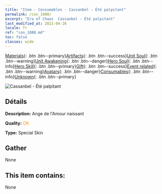 ```yaml
---
title: "Item - Consumables - Cassanbel - Été palpitant"
permalink: /con_1080/
excerpt: "Era of Chaos  Cassanbel - Été palpitant"
last_modified_at: 2021-04-26
locale: fr
ref: "con_1080.md"
toc: false
classes: wide
---
```

 [Materials](/ItemsFR/){: .btn .btn--primary}[Artifacts](/ItemsFR/Artifacts/){: .btn .btn--success}[Unit Soul](/ItemsFR/UnitSoul/){: .btn .btn--warning}[Unit Awakening](/ItemsFR/UnitAwakening/){: .btn .btn--danger}[Hero Soul](/ItemsFR/HeroSoul/){: .btn .btn--info}[Hero Skill](/ItemsFR/HeroSkill/){: .btn .btn--primary}[Gift](/ItemsFR/Gift/){: .btn .btn--success}[Event related](/ItemsFR/Events/){: .btn .btn--warning}[Avatars](/ItemsFR/Avatars/){: .btn .btn--danger}[Consumables](/ItemsFR/Consumables/){: .btn .btn--info}[Unknown](/ItemsFR/Unknown/){: .btn .btn--primary}

 ![Cassanbel - Été palpitant](/images/h/h_Cassanbel5.jpg)

## Détails
 **Description:** Ange de l'Amour naissant

 **Quality:** <span style="color: #FF8C00">OK</span>

 **Type:** Special Skin

## Gather

  None

## This item contains:

  None

